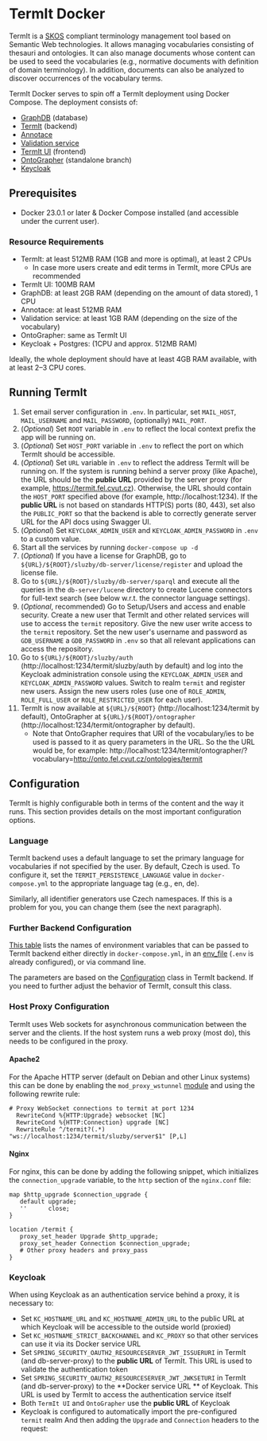 # TermIt Docker

TermIt is a [SKOS](https://www.w3.org/TR/skos-reference/) compliant terminology management tool based on Semantic Web
technologies. It allows managing vocabularies consisting of thesauri and ontologies. It can also manage documents whose
content can be used to seed the vocabularies (e.g., normative documents with definition of domain terminology). In
addition, documents can also be analyzed to discover occurrences of the vocabulary terms.

TermIt Docker serves to spin off a TermIt deployment using Docker Compose. The deployment consists of:

- [GraphDB](https://www.ontotext.com/products/graphdb/) (database)
- [TermIt](https://github.com/kbss-cvut/termit) (backend)
- [Annotace](https://github.com/kbss-cvut/annotace)
- [Validation service](https://github.com/kbss-cvut/validation-service/)
- [TermIt UI](https://github.com/kbss-cvut/termit-ui) (frontend)
- [OntoGrapher](https://github.com/datagov-cz/ontoGrapher/tree/standalone) (standalone branch)
- [Keycloak](https://www.keycloak.org/)

## Prerequisites

- Docker 23.0.1 or later & Docker Compose installed (and accessible under the current user).

### Resource Requirements

- TermIt: at least 512MB RAM (1GB and more is optimal), at least 2 CPUs
    - In case more users create and edit terms in TermIt, more CPUs are recommended
- TermIt UI: 100MB RAM
- GraphDB: at least 2GB RAM (depending on the amount of data stored), 1 CPU
- Annotace: at least 512MB RAM
- Validation service: at least 1GB RAM (depending on the size of the vocabulary)
- OntoGrapher: same as TermIt UI
- Keycloak + Postgres: (1CPU and approx. 512MB RAM)

Ideally, the whole deployment should have at least 4GB RAM available, with at least 2–3 CPU cores.

## Running TermIt

1. Set email server configuration in `.env`. In particular, set `MAIL_HOST`, `MAIL_USERNAME` and `MAIL_PASSWORD`,
   (optionally) `MAIL_PORT`.
2. (_Optional_) Set `ROOT` variable in `.env` to reflect the local context prefix the app will be running on.
3. (_Optional_) Set `HOST_PORT` variable in `.env` to reflect the port on which TermIt should be accessible.
4. (_Optional_) Set `URL` variable in `.env` to reflect the address TermIt will be running on. If the system is running
   behind a server proxy (like Apache), the URL should be the **public URL** provided by the server proxy (for
   example, https://termit.fel.cvut.cz). Otherwise,
   the URL should contain the `HOST_PORT` specified above (for example, http://localhost:1234). If the **public URL**
   is not based on standards HTTP(S) ports (80, 443), set also the `PUBLIC_PORT` so that the backend is able to
   correctly generate server URL for the API docs using Swagger UI.
5. (_Optional_) Set `KEYCLOAK_ADMIN_USER` and `KEYCLOAK_ADMIN_PASSWORD` in `.env` to a custom value.
6. Start all the services by running
   `docker-compose up -d`
7. (_Optional_) If you have a license for GraphDB, go to `${URL}/${ROOT}/sluzby/db-server/license/register` and upload
   the license file.
8. Go to `${URL}/${ROOT}/sluzby/db-server/sparql` and execute all the queries in the `db-server/lucene` directory to
   create Lucene connectors for full-text search (see below w.r.t. the connector language settings).
10. (_Optional_, recommended) Go to Setup/Users and access and enable security. Create a new user that TermIt and other
    related services will use to access the `termit` repository. Give the new user write access to the `termit`
    repository. Set the new user's username and password as `GDB_USERNAME` a `GDB_PASSWORD` in `.env` so that all
    relevant applications can access the repository.
11. Go to `${URL}/${ROOT}/sluzby/auth` (http://localhost:1234/termit/sluzby/auth by default) and log into the Keycloak
    administration console using the `KEYCLOAK_ADMIN_USER` and `KEYCLOAK_ADMIN_PASSWORD` values. Switch to realm
    `termit` and register new users. Assign the new users roles (use one of `ROLE_ADMIN`, `ROLE_FULL_USER` or
    `ROLE_RESTRICTED_USER` for each user).
12. TermIt is now available at `${URL}/${ROOT}` (http://localhost:1234/termit by default), OntoGrapher at
    `${URL}/${ROOT}/ontographer` (http://localhost:1234/termit/ontographer by default).
    - Note that OntoGrapher requires that URI of the vocabulary/ies to be used is passed to it as query parameters in
      the URL. So the the URL would be, for
      example: http://localhost:1234/termit/ontographer/?vocabulary=http://onto.fel.cvut.cz/ontologies/termit

## Configuration

TermIt is highly configurable both in terms of the content and the way it runs. This section provides details on
the most important configuration options.

### Language

TermIt backend uses a default language to set the primary language for vocabularies if not specified by the user.
By default, Czech is used. To configure it, set the `TERMIT_PERSISTENCE_LANGUAGE` value in `docker-compose.yml` to the
appropriate language tag (e.g., en, de).

Similarly, all identifier generators use Czech namespaces. If this is a problem for you, you can change them (see the
next paragraph).

### Further Backend Configuration

[This table](./termit-config.md) lists the names of environment
variables that can be passed to TermIt backend either directly in `docker-compose.yml`, in
an [env_file](https://docs.docker.com/compose/compose-file/compose-file-v3/#env_file) (`.env` is already configured), or
via command line.

The parameters are based on
the [Configuration](https://github.com/kbss-cvut/termit/blob/master/src/main/java/cz/cvut/kbss/termit/util/Configuration.java)
class in TermIt backend. If you need to further adjust the behavior of TermIt, consult this class.

### Host Proxy Configuration

TermIt uses Web sockets for asynchronous communication between the server and the clients. If the host system runs a web
proxy (most do),
this needs to be configured in the proxy.

#### Apache2

For the Apache HTTP server (default on Debian and other Linux systems) this can be done by enabling the
`mod_proxy_wstunnel` [module](https://httpd.apache.org/docs/2.4/mod/mod_proxy_wstunnel.html) and using the following
rewrite rule:

```apache2
# Proxy WebSocket connections to termit at port 1234
  RewriteCond %{HTTP:Upgrade} websocket [NC]
  RewriteCond %{HTTP:Connection} upgrade [NC]
  RewriteRule ^/termit?(.*) "ws://localhost:1234/termit/sluzby/server$1" [P,L]
```

#### Nginx

For nginx, this can be done by adding the following snippet, which initializes the `connection_upgrade` variable, to
the `http` section of the `nginx.conf` file:

```nginx
map $http_upgrade $connection_upgrade {
   default upgrade;
   ''      close;
}
```

```nginx
location /termit {
   proxy_set_header Upgrade $http_upgrade;
   proxy_set_header Connection $connection_upgrade;
   # Other proxy headers and proxy_pass
}
```

### Keycloak

When using Keycloak as an authentication service behind a proxy, it is necessary to:

- Set `KC_HOSTNAME_URL` and `KC_HOSTNAME_ADMIN_URL` to the public URL at which Keycloak will be accessible to the
  outside world (proxied)
- Set `KC_HOSTNAME_STRICT_BACKCHANNEL` and `KC_PROXY` so that other services can use it via its Docker service URL
- Set `SPRING_SECURITY_OAUTH2_RESOURCESERVER_JWT_ISSUERURI` in TermIt (and db-server-proxy) to the **public URL** of
  TermIt. This URL is used to validate the authentication token
- Set `SPRING_SECURITY_OAUTH2_RESOURCESERVER_JWT_JWKSETURI` in TermIt (and db-server-proxy) to the **Docker service URL
  ** of Keycloak. This URL is used by TermIt to access the authentication service itself
- Both `TermIt UI` and `OntoGrapher` use the **public URL** of Keycloak
- Keycloak is configured to automatically import the pre-configured `termit` realm
  And then adding the `Upgrade` and `Connection` headers to the request:
